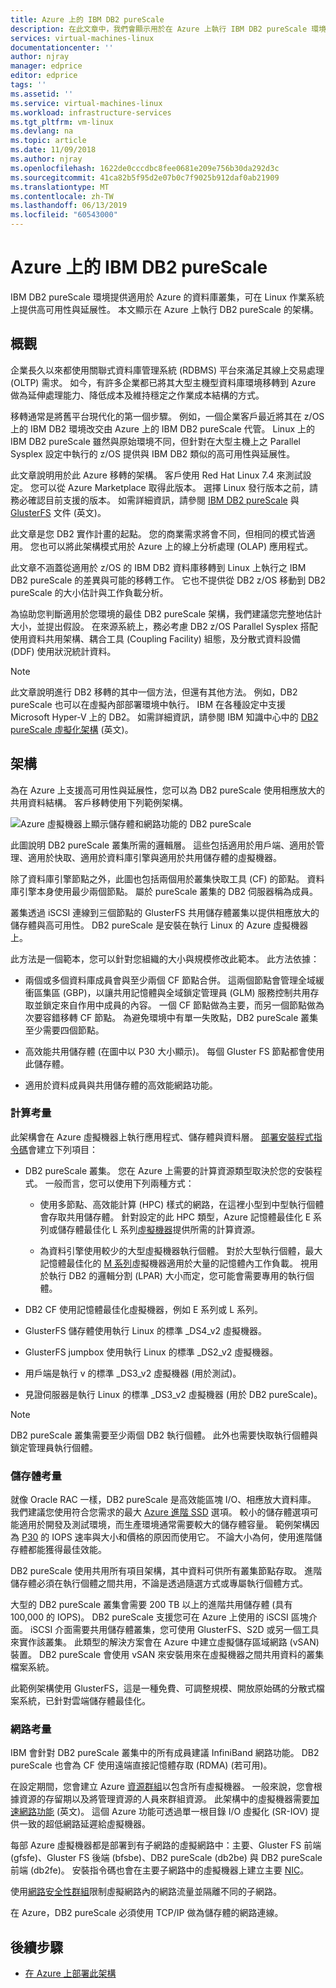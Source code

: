 ```yaml
---
title: Azure 上的 IBM DB2 pureScale
description: 在此文章中，我們會顯示用於在 Azure 上執行 IBM DB2 pureScale 環境的架構。
services: virtual-machines-linux
documentationcenter: ''
author: njray
manager: edprice
editor: edprice
tags: ''
ms.assetid: ''
ms.service: virtual-machines-linux
ms.workload: infrastructure-services
ms.tgt_pltfrm: vm-linux
ms.devlang: na
ms.topic: article
ms.date: 11/09/2018
ms.author: njray
ms.openlocfilehash: 1622de0cccdbc8fee0681e209e756b30da292d3c
ms.sourcegitcommit: 41ca82b5f95d2e07b0c7f9025b912daf0ab21909
ms.translationtype: MT
ms.contentlocale: zh-TW
ms.lasthandoff: 06/13/2019
ms.locfileid: "60543000"
---
```

# <a name="ibm-db2-purescale-on-azure"></a>Azure 上的 IBM DB2 pureScale

IBM DB2 pureScale 環境提供適用於 Azure 的資料庫叢集，可在 Linux 作業系統上提供高可用性與延展性。 本文顯示在 Azure 上執行 DB2 pureScale 的架構。

## <a name="overview"></a>概觀

企業長久以來都使用關聯式資料庫管理系統 (RDBMS) 平台來滿足其線上交易處理 (OLTP) 需求。 如今，有許多企業都已將其大型主機型資料庫環境移轉到 Azure 做為延伸處理能力、降低成本及維持穩定之作業成本結構的方式。

移轉通常是將舊平台現代化的第一個步驟。 例如，一個企業客戶最近將其在 z/OS 上的 IBM DB2 環境改交由 Azure 上的 IBM DB2 pureScale 代管。 Linux 上的 IBM DB2 pureScale 雖然與原始環境不同，但針對在大型主機上之 Parallel Sysplex 設定中執行的 z/OS 提供與 IBM DB2 類似的高可用性與延展性。

此文章說明用於此 Azure 移轉的架構。 客戶使用 Red Hat Linux 7.4 來測試設定。 您可以從 Azure Marketplace 取得此版本。 選擇 Linux 發行版本之前，請務必確認目前支援的版本。 如需詳細資訊，請參閱 [IBM DB2 pureScale](https://www.ibm.com/support/knowledgecenter/SSEPGG) 與 [GlusterFS](https://docs.gluster.org/en/latest/) 文件 (英文)。

此文章是您 DB2 實作計畫的起點。 您的商業需求將會不同，但相同的模式皆適用。 您也可以將此架構模式用於 Azure 上的線上分析處理 (OLAP) 應用程式。

此文章不涵蓋從適用於 z/OS 的 IBM DB2 資料庫移轉到 Linux 上執行之 IBM DB2 pureScale 的差異與可能的移轉工作。 它也不提供從 DB2 z/OS 移動到 DB2 pureScale 的大小估計與工作負載分析。 

為協助您判斷適用於您環境的最佳 DB2 pureScale 架構，我們建議您完整地估計大小，並提出假設。 在來源系統上，務必考慮 DB2 z/OS Parallel Sysplex 搭配使用資料共用架構、耦合工具 (Coupling Facility) 組態，及分散式資料設備 (DDF) 使用狀況統計資料。

> [!NOTE]
> 此文章說明進行 DB2 移轉的其中一個方法，但還有其他方法。 例如，DB2 pureScale 也可以在虛擬內部部署環境中執行。 IBM 在各種設定中支援 Microsoft Hyper-V 上的 DB2。 如需詳細資訊，請參閱 IBM 知識中心中的 [DB2 pureScale 虛擬化架構](https://www.ibm.com/support/knowledgecenter/en/SSEPGG_11.1.0/com.ibm.db2.luw.qb.server.doc/doc/r0061462.html) \(英文\)。

## <a name="architecture"></a>架構

為在 Azure 上支援高可用性與延展性，您可以為 DB2 pureScale 使用相應放大的共用資料結構。 客戶移轉使用下列範例架構。

![Azure 虛擬機器上顯示儲存體和網路功能的 DB2 pureScale](media/db2-purescale-on-azure/pureScaleArchitecture.png "Azure 虛擬機器上顯示儲存體與網路功能的 DB2 pureScale")


此圖說明 DB2 pureScale 叢集所需的邏輯層。 這些包括適用於用戶端、適用於管理、適用於快取、適用於資料庫引擎與適用於共用儲存體的虛擬機器。 

除了資料庫引擎節點之外，此圖也包括兩個用於叢集快取工具 (CF) 的節點。 資料庫引擎本身使用最少兩個節點。 屬於 pureScale 叢集的 DB2 伺服器稱為成員。 

叢集透過 iSCSI 連線到三個節點的 GlusterFS 共用儲存體叢集以提供相應放大的儲存體與高可用性。 DB2 pureScale 是安裝在執行 Linux 的 Azure 虛擬機器上。

此方法是一個範本，您可以針對您組織的大小與規模修改此範本。 此方法依據：

-   兩個或多個資料庫成員會與至少兩個 CF 節點合併。 這兩個節點會管理全域緩衝區集區 (GBP)，以讓共用記憶體與全域鎖定管理員 (GLM) 服務控制共用存取並鎖定來自作用中成員的內容。 一個 CF 節點做為主要，而另一個節點做為次要容錯移轉 CF 節點。 為避免環境中有單一失敗點，DB2 pureScale 叢集至少需要四個節點。

-   高效能共用儲存體 (在圖中以 P30 大小顯示)。 每個 Gluster FS 節點都會使用此儲存體。

-   適用於資料成員與共用儲存體的高效能網路功能。

### <a name="compute-considerations"></a>計算考量

此架構會在 Azure 虛擬機器上執行應用程式、儲存體與資料層。 [部署安裝程式指令碼](https://aka.ms/db2onazure)會建立下列項目：

-   DB2 pureScale 叢集。 您在 Azure 上需要的計算資源類型取決於您的安裝程式。 一般而言，您可以使用下列兩種方式：

    -   使用多節點、高效能計算 (HPC) 樣式的網路，在這裡小型到中型執行個體會存取共用儲存體。 針對設定的此 HPC 類型，Azure 記憶體最佳化 E 系列或儲存體最佳化 L 系列[虛擬機器](https://docs.microsoft.com/azure/virtual-machines/windows/sizes)提供所需的計算資源。

    -   為資料引擎使用較少的大型虛擬機器執行個體。 對於大型執行個體，最大記憶體最佳化的 [M 系列](https://azure.microsoft.com/pricing/details/virtual-machines/series/)虛擬機器適用於大量的記憶體內工作負載。 視用於執行 DB2 的邏輯分割 (LPAR) 大小而定，您可能會需要專用的執行個體。

-   DB2 CF 使用記憶體最佳化虛擬機器，例如 E 系列或 L 系列。

-   GlusterFS 儲存體使用執行 Linux 的標準 \_DS4\_v2 虛擬機器。

-   GlusterFS jumpbox 使用執行 Linux 的標準 \_DS2\_v2 虛擬機器。

-   用戶端是執行 v 的標準 \_DS3\_v2 虛擬機器 (用於測試)。

-   見證伺服器是執行 Linux 的標準 \_DS3\_v2 虛擬機器 (用於 DB2 pureScale)。

> [!NOTE]
> DB2 pureScale 叢集需要至少兩個 DB2 執行個體。 此外也需要快取執行個體與鎖定管理員執行個體。

### <a name="storage-considerations"></a>儲存體考量

就像 Oracle RAC 一樣，DB2 pureScale 是高效能區塊 I/O、相應放大資料庫。 我們建議您使用符合您需求的最大 [Azure 進階 SSD](disks-types.md) 選項。 較小的儲存體選項可能適用於開發及測試環境，而生產環境通常需要較大的儲存體容量。 範例架構因為 [P30](https://azure.microsoft.com/pricing/details/managed-disks/) 的 IOPS 速率與大小和價格的原因而使用它。 不論大小為何，使用進階儲存體都能獲得最佳效能。

DB2 pureScale 使用共用所有項目架構，其中資料可供所有叢集節點存取。 進階儲存體必須在執行個體之間共用，不論是透過隨選方式或專屬執行個體方式。

大型的 DB2 pureScale 叢集會需要 200 TB 以上的進階共用儲存體 (具有 100,000 的 IOPS)。 DB2 pureScale 支援您可在 Azure 上使用的 iSCSI 區塊介面。 iSCSI 介面需要共用儲存體叢集，您可使用 GlusterFS、S2D 或另一個工具來實作該叢集。 此類型的解決方案會在 Azure 中建立虛擬儲存區域網路 (vSAN) 裝置。 DB2 pureScale 會使用 vSAN 來安裝用來在虛擬機器之間共用資料的叢集檔案系統。

此範例架構使用 GlusterFS，這是一種免費、可調整規模、開放原始碼的分散式檔案系統，已針對雲端儲存體最佳化。

### <a name="networking-considerations"></a>網路考量

IBM 會針對 DB2 pureScale 叢集中的所有成員建議 InfiniBand 網路功能。 DB2 pureScale 也會為 CF 使用遠端直接記憶體存取 (RDMA) (若可用)。

在設定期間，您會建立 Azure [資源群組](https://docs.microsoft.com/azure/azure-resource-manager/resource-group-overview)以包含所有虛擬機器。 一般來說，您會根據資源的存留期以及將管理資源的人員來群組資源。 此架構中的虛擬機器需要[加速網路功能](https://azure.microsoft.com/blog/maximize-your-vm-s-performance-with-accelerated-networking-now-generally-available-for-both-windows-and-linux/) \(英文\)。 這個 Azure 功能可透過單一根目錄 I/O 虛擬化 (SR-IOV) 提供一致的超低網路延遲給虛擬機器。

每部 Azure 虛擬機器都是部署到有子網路的虛擬網路中：主要、Gluster FS 前端 (gfsfe)、Gluster FS 後端 (bfsbe)、DB2 pureScale (db2be) 與 DB2 pureScale 前端 (db2fe)。 安裝指令碼也會在主要子網路中的虛擬機器上建立主要 [NIC](https://docs.microsoft.com/azure/virtual-machines/linux/multiple-nics)。

使用[網路安全性群組](https://docs.microsoft.com/azure/virtual-network/virtual-networks-nsg)限制虛擬網路內的網路流量並隔離不同的子網路。

在 Azure，DB2 pureScale 必須使用 TCP/IP 做為儲存體的網路連線。

## <a name="next-steps"></a>後續步驟

-   [在 Azure 上部署此架構](deploy-ibm-db2-purescale-azure.md)
